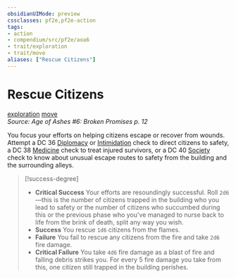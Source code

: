 ```yaml
---
obsidianUIMode: preview
cssclasses: pf2e,pf2e-action
tags:
- action
- compendium/src/pf2e/aoa6
- trait/exploration
- trait/move
aliases: ["Rescue Citizens"]
---
```

# Rescue Citizens
[exploration](rules/traits/exploration.md "Exploration Action & Ability Trait")  [move](rules/traits/move.md "Move Combat Trait")  
*Source: Age of Ashes #6: Broken Promises p. 12*  


You focus your efforts on helping citizens escape or recover from wounds. Attempt a DC 36 [Diplomacy](compendium/skills.md#Diplomacy) or [Intimidation](compendium/skills.md#Intimidation) check to direct citizens to safety, a DC 38 [Medicine](compendium/skills.md#Medicine) check to treat injured survivors, or a DC 40 [Society](compendium/skills.md#Society) check to know about unusual escape routes to safety from the building and the surrounding alleys.

> [!success-degree] 
> - **Critical Success** Your efforts are resoundingly successful. Roll `2d6`—this is the number of citizens trapped in the building who you lead to safety or the number of citizens who succumbed during this or the previous phase who you've managed to nurse back to life from the brink of death, split any way you wish.
> - **Success** You rescue `1d6` citizens from the flames.
> - **Failure** You fail to rescue any citizens from the fire and take `2d6` fire damage.
> - **Critical Failure** You take `4d6` fire damage as a blast of fire and falling debris strikes you. For every 5 fire damage you take from this, one citizen still trapped in the building perishes.